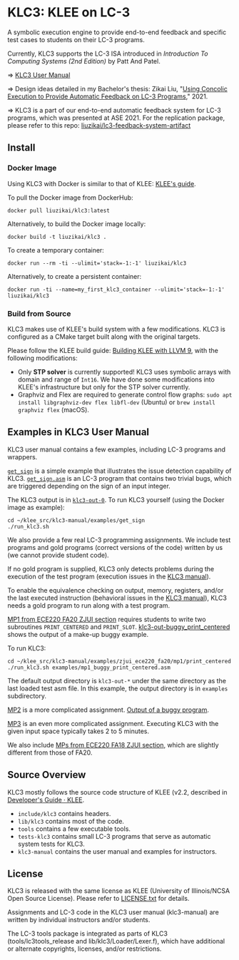 KLC3: KLEE on LC-3
==================

A symbolic execution engine to provide end-to-end feedback and specific test cases to students on their LC-3 programs.

Currently, KLC3 supports the LC-3 ISA introduced in _Introduction To Computing Systems (2nd Edition)_ by Patt And Patel.

=> [KLC3 User Manual](klc3-manual)

=> Design ideas detailed in my Bachelor's thesis: Zikai Liu, "[Using Concolic Execution to Provide Automatic Feedback on LC-3 Programs](http://hdl.handle.net/2142/110284)," 2021.

=> KLC3 is a part of our end-to-end automatic feedback system for LC-3 programs, which was presented at ASE 2021. For the replication package, please refer to this repo: [liuzikai/lc3-feedback-system-artifact](https://github.com/liuzikai/lc3-feedback-system-artifact)


## Install
### Docker Image

Using KLC3 with Docker is similar to that of KLEE: [KLEE's guide](https://klee.github.io/releases/docs/v2.2/docker/).

To pull the Docker image from DockerHub:
```
docker pull liuzikai/klc3:latest
```

Alternatively, to build the Docker image locally:

```
docker build -t liuzikai/klc3 .
```

To create a temporary container:
```
docker run --rm -ti --ulimit='stack=-1:-1' liuzikai/klc3
```

Alternatively, to create a persistent container:
```
docker run -ti --name=my_first_klc3_container --ulimit='stack=-1:-1' liuzikai/klc3
```

### Build from Source
KLC3 makes use of KLEE's build system with a few modifications. KLC3 is configured as a CMake target built along with
the original targets.

Please follow the KLEE build guide: [Building KLEE with LLVM 9](https://klee.github.io/releases/docs/v2.2/build-llvm9/), with the following modifications:
* Only **STP solver** is currently supported! KLC3 uses symbolic arrays with domain and range of `Int16`. We have done some modifications into KLEE's infrastructure but only for the STP solver currently.
* Graphviz and Flex are required to generate control flow graphs: `sudo apt install libgraphviz-dev flex libfl-dev` (Ubuntu) or `brew install graphviz flex` (macOS).

## Examples in KLC3 User Manual

KLC3 user manual contains a few examples, including LC-3 programs and wrappers.

[`get_sign`](klc3-manual/examples/get_sign) is a simple example that illustrates the issue detection capability of KLC3.
[`get_sign.asm`](klc3-manual/examples/get_sign/get_sign.asm) is an LC-3 program that contains two trivial bugs, which
are triggered depending on the sign of an input integer.

The KLC3 output is in [`klc3-out-0`](klc3-manual/examples/get_sign/klc3-out-0). To run KLC3 yourself
(using the Docker image as example):

```
cd ~/klee_src/klc3-manual/examples/get_sign
./run_klc3.sh
```

We also provide a few real LC-3 programming assignments. We include test programs and gold programs (correct versions
of the code) written by us (we cannot provide student code).

If no gold program is supplied, KLC3 only detects problems during the execution of the test program
(execution issues in the [KLC3 manual](klc3-manual)).

To enable the equivalence checking on output, memory, registers, and/or the last executed instruction
(behavioral issues in the [KLC3 manual](klc3-manual)),
KLC3 needs a gold program to run along with a test program.

[MP1 from ECE220 FA20 ZJUI section](klc3-manual/examples/zjui_ece220_fa20/mp1) requires students to write two
subroutines `PRINT_CENTERED` and `PRINT_SLOT`.
[klc3-out-buggy_print_centered](klc3-manual/examples/zjui_ece220_fa20/mp1/print_centered/examples/klc3-out-buggy_print_centered)
shows the output of a make-up buggy example.

To run KLC3:

```
cd ~/klee_src/klc3-manual/examples/zjui_ece220_fa20/mp1/print_centered
./run_klc3.sh examples/mp1_buggy_print_centered.asm
```

The default output directory is `klc3-out-*` under the same directory as the last loaded test asm file. In this example,
the output directory is in `examples` subdirectory.

[MP2](klc3-manual/examples/zjui_ece220_fa20/mp2) is a more complicated assignment.
[Output of a buggy program](klc3-manual/examples/zjui_ece220_fa20/mp2/examples/klc3-out-buggy).

[MP3](klc3-manual/examples/zjui_ece220_fa20/mp3) is an even more complicated assignment. Executing KLC3 with the given
input space typically takes 2 to 5 minutes.

We also include [MPs from ECE220 FA18 ZJUI section](klc3-manual/examples/zjui_ece220_fa18), which are slightly
different from those of FA20.

## Source Overview
KLC3 mostly follows the source code structure of KLEE (v2.2, described in [Developer's Guide · KLEE](https://klee.github.io/releases/docs/v2.2/docs/developers-guide/).
* `include/klc3` contains headers.
* `lib/klc3` contains most of the code.
* `tools` contains a few executable tools.
* `tests-klc3` contains small LC-3 programs that serve as automatic system tests for KLC3.
* `klc3-manual` contains the user manual and examples for instructors.

## License

KLC3 is released with the same license as KLEE (University of Illinois/NCSA
Open Source License). Please refer to [LICENSE.txt](LICENSE.TXT) for details.

Assignments and LC-3 code in the KLC3 user manual (klc3-manual) are written by
individual instructors and/or students.

The LC-3 tools package is integrated as parts of KLC3 (tools/lc3tools_release
and lib/klc3/Loader/Lexer.f), which have additional or alternate copyrights,
licenses, and/or restrictions.
